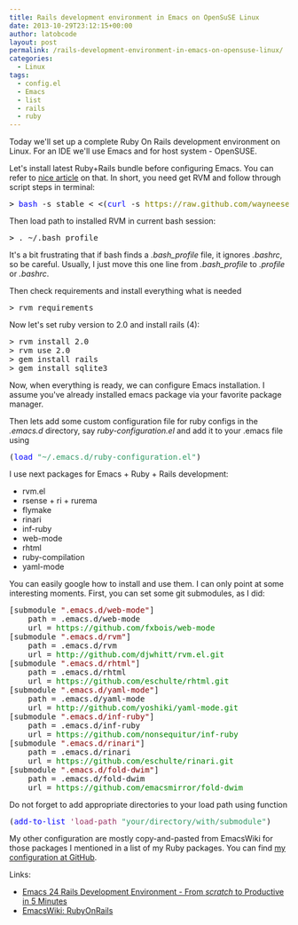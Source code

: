 ```yaml
---
title: Rails development environment in Emacs on OpenSuSE Linux
date: 2013-10-29T23:12:15+00:00
author: latobcode
layout: post
permalink: /rails-development-environment-in-emacs-on-opensuse-linux/
categories:
  - Linux
tags:
  - config.el
  - Emacs
  - list
  - rails
  - ruby
---
```

Today we'll set up a complete Ruby On Rails development environment on Linux. For an IDE we'll use Emacs and for host system - OpenSUSE.

Let's install latest Ruby+Rails bundle before configuring Emacs. You can refer to <a title="Rails on OpenSUSE 12.1" href="http://alphacluster.wordpress.com/2012/03/29/rails-on-opensuse-12-1/" target="_blank">nice article</a> on that. In short, you need get RVM and follow through script steps in terminal:

<pre><span style="color: #0000ff;"><span style="color: #000000;">></span> bash</span> -s stable < <(<span style="color: #0000ff;">curl</span> -s <span style="color: #808000;">https://raw.github.com/wayneeseguin/rvm/master/binscripts/rvm-installer</span>)</pre>

Then load path to installed RVM in current bash session:

<pre><span style="color: #000000;">></span> . ~/.bash_profile</pre>

It's a bit frustrating that if bash finds a _.bash_profile_ file, it ignores _.bashrc_, so be careful. Usually, I just move this one line from _.bash_profile_ to _.profile_ or _.bashrc_.

Then check requirements and install everything what is needed

<pre>> rvm requirements</pre>

Now let's set ruby version to 2.0 and install rails (4):

<pre>> rvm install 2.0
> rvm use 2.0
> gem install rails
> gem install sqlite3</pre>

Now, when everything is ready, we can configure Emacs installation. I assume you've already installed emacs package via your favorite package manager.
  
Then lets add some custom configuration file for ruby configs in the _.emacs.d_ directory, say _ruby-configuration.el_ and add it to your .emacs file using

<pre>(<span style="color: #0000ff;">load</span> <span style="color: #339966;">"~/.emacs.d/ruby-configuration.el"</span>)</pre>

<!--more-->

I use next packages for Emacs + Ruby + Rails development:

  * rvm.el
  * rsense + ri + rurema
  * flymake
  * rinari
  * inf-ruby
  * web-mode
  * rhtml
  * ruby-compilation
  * yaml-mode

You can easily google how to install and use them. I can only point at some interesting moments. First, you can set some git submodules, as I did:

<pre>[submodule <span style="color: #800000;">".emacs.d/web-mode"</span>]
    path = .emacs.d/web-mode
    url = <span style="color: #008000;">https://github.com/fxbois/web-mode</span>
[submodule <span style="color: #800000;">".emacs.d/rvm"</span>]
    path = .emacs.d/rvm
    url = <span style="color: #008000;">http://github.com/djwhitt/rvm.el.git</span>
[submodule <span style="color: #800000;">".emacs.d/rhtml"</span>]
    path = .emacs.d/rhtml
    url = <span style="color: #008000;">https://github.com/eschulte/rhtml.git</span>
[submodule <span style="color: #800000;">".emacs.d/yaml-mode"</span>]
    path = .emacs.d/yaml-mode
    url = <span style="color: #008000;">http://github.com/yoshiki/yaml-mode.git</span>
[submodule <span style="color: #800000;">".emacs.d/inf-ruby"</span>]
    path = .emacs.d/inf-ruby
    url = <span style="color: #008000;">https://github.com/nonsequitur/inf-ruby</span>
[submodule <span style="color: #800000;">".emacs.d/rinari"</span>]
    path = .emacs.d/rinari
    url = <span style="color: #008000;">https://github.com/eschulte/rinari.git</span>
[submodule <span style="color: #800000;">".emacs.d/fold-dwim"</span>]
    path = .emacs.d/fold-dwim
    url = <span style="color: #008000;">https://github.com/emacsmirror/fold-dwim</span></pre>

Do not forget to add appropriate directories to your load path using function

<pre>(<span style="color: #0000ff;">add-to-list</span> <span style="color: #993366;">'load-path</span> <span style="color: #339966;">"your/directory/with/submodule"</span>)</pre>

My other configuration are mostly copy-and-pasted from EmacsWiki for those packages I mentioned in a list of my Ruby packages. You can find <a href="https://github.com/Ribtoks/configs/blob/master/.emacs.d/elisp/ruby-config.el" target="_blank">my configuration at GitHub</a>.

Links:

  * <a href="http://viget.com/extend/emacs-24-rails-development-environment-from-scratch-to-productive-in-5-minu" target="_blank">Emacs 24 Rails Development Environment - From *scratch* to Productive in 5 Minutes</a>
  * <a href="http://www.emacswiki.org/emacs/RubyOnRails" target="_blank">EmacsWiki: RubyOnRails</a>